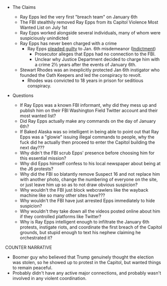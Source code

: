 - The Claims
	- Ray Epps led the very first "breach team" on January 6th
	- The FBI stealthily removed Ray Epps from its Capitol Violence Most Wanted List on July 1st
	- Ray Epps worked alongside several individuals, many of whom were suspiciously unindicted
	- Ray Epps has never been charged with a crime
		- Ray Epps [pleaded guilty](https://www.nytimes.com/2023/09/20/us/politics/ray-epps-pleads-guilty.html) to Jan. 6th misdemeanor ([Indictment](https://storage.courtlistener.com/recap/gov.uscourts.dcd.259850/gov.uscourts.dcd.259850.1.0.pdf)) 
			- Prosecutor alleges that Epps had no connection to the FBI.
			- Unclear why Justice Department decided to charge him with a crime 2½ years after the events of January 6th.
	- Stewart Rhodes was an inexplicitly protected Jan 6th instigator who founded the Oath Keepers and led the conspiracy to revolt.
		- Rhodes was convicted to 18 years in prison for seditious conspiracy.





- Questions
	- If Ray Epps was a known FBI informant, why did they mess up and publish him on their FBI Washington Field Twitter account and their most wanted list?
	- Did Ray Epps actually make any commands on the day of January 6th?
	- If Baked Alaska was so intelligent in being able to point out that Ray Epps was a "glowie" issuing illegal commands to people, why the fuck did he actually then proceed to enter the Capitol building the next day???
	- Why didn't the FBI scrub Epps' presence before choosing him for this essential mission?
	- Why did Epps himself confess to his local newspaper about being at the J6 protests?
	- Why did the FBI so blatantly remove Suspect 16 and not replace him with another photo, change the numbering of everyone on the site, or just leave him up so as to not draw obvious suspicion?
	- Why wouldn't the FBI just block webcrawlers like the wayback machine like so many other sites have???
	- Why wouldn't the FBI have just arrested Epps immediately to hide suspicion?
	- Why wouldn't they take down all the videos posted online about him if they controlled platforms like Twitter?
	- Why is Ray Epps intelligent enough to infiltrate the January 6th protests, instigate riots, and coordinate the first breach of the Capitol grounds, but stupid enough to text his nephew claiming he orchestrated it?



COUNTER NARRATIVE
- Boomer guy who believed that Trump genuinely thought the election was stolen, so he showed up to protest in the Capitol, but wanted things to remain peaceful.
- Probably didn't have any active major connections, and probably wasn't involved in any violent coordination.


